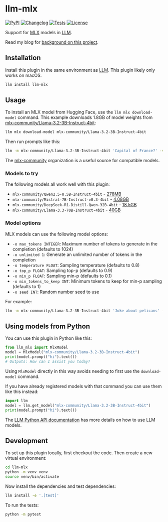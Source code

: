 # llm-mlx

[![PyPI](https://img.shields.io/pypi/v/llm-mlx.svg)](https://pypi.org/project/llm-mlx/)
[![Changelog](https://img.shields.io/github/v/release/simonw/llm-mlx?include_prereleases&label=changelog)](https://github.com/simonw/llm-mlx/releases)
[![Tests](https://github.com/simonw/llm-mlx/actions/workflows/test.yml/badge.svg)](https://github.com/simonw/llm-mlx/actions/workflows/test.yml)
[![License](https://img.shields.io/badge/license-Apache%202.0-blue.svg)](https://github.com/simonw/llm-mlx/blob/main/LICENSE)

Support for [MLX](https://github.com/ml-explore/mlx) models in [LLM](https://llm.datasette.io/).

Read my blog for [background on this project](https://simonwillison.net/2025/Feb/15/llm-mlx/).

## Installation

Install this plugin in the same environment as [LLM](https://llm.datasette.io/). This plugin likely only works on macOS.
```bash
llm install llm-mlx
```
## Usage

To install an MLX model from Hugging Face, use the `llm mlx download-model` command. This example downloads 1.8GB of model weights from [mlx-community/Llama-3.2-3B-Instruct-4bit](https://huggingface.co/mlx-community/Llama-3.2-3B-Instruct-4bit):

```bash
llm mlx download-model mlx-community/Llama-3.2-3B-Instruct-4bit
```
Then run prompts like this:
```bash
llm -m mlx-community/Llama-3.2-3B-Instruct-4bit 'Capital of France?' -s 'you are a pelican'
```
The [mlx-community](https://huggingface.co/mlx-community) organization is a useful source for compatible models.

### Models to try

The following models all work well with this plugin:

- `mlx-community/Qwen2.5-0.5B-Instruct-4bit` - [278MB](https://huggingface.co/mlx-community/Qwen2.5-0.5B-Instruct-4bit)
- `mlx-community/Mistral-7B-Instruct-v0.3-4bit` - [4.08GB](https://huggingface.co/mlx-community/Mistral-7B-Instruct-v0.3-4bit)
- `mlx-community/DeepSeek-R1-Distill-Qwen-32B-4bit` - [18.5GB](https://huggingface.co/mlx-community/DeepSeek-R1-Distill-Qwen-32B-4bit)
- `mlx-community/Llama-3.3-70B-Instruct-4bit` - [40GB](https://huggingface.co/mlx-community/Llama-3.3-70B-Instruct-4bit)

### Model options

MLX models can use the following model options:

- `-o max_tokens INTEGER`: Maximum number of tokens to generate in the completion (defaults to 1024)
- `-o unlimited 1`: Generate an unlimited number of tokens in the completion
- `-o temperature FLOAT`: Sampling temperature (defaults to 0.8)
- `-o top_p FLOAT`: Sampling top-p (defaults to 0.9)
- `-o min_p FLOAT`: Sampling min-p (defaults to 0.1)
- `-o min_tokens_to_keep INT`: Minimum tokens to keep for min-p sampling (defaults to 1)
- `-o seed INT`: Random number seed to use

For example:
```bash
llm -m mlx-community/Llama-3.2-3B-Instruct-4bit 'Joke about pelicans' -o max_tokens 60 -o temperature 1.0
```

## Using models from Python

You can use this plugin in Python like this:

```python
from llm_mlx import MlxModel
model = MlxModel("mlx-community/Llama-3.2-3B-Instruct-4bit")
print(model.prompt("hi").text())
# Outputs: How can I assist you today?
```
Using `MlxModel` directly in this way avoids needing to first use the `download-model` command.

If you have already registered models with that command you can use them like this instead:
```python
import llm
model = llm.get_model("mlx-community/Llama-3.2-3B-Instruct-4bit")
print(model.prompt("hi").text())
```
The [LLM Python API documentation](https://llm.datasette.io/en/stable/python-api.html) has more details on how to use LLM models.

## Development

To set up this plugin locally, first checkout the code. Then create a new virtual environment:
```bash
cd llm-mlx
python -m venv venv
source venv/bin/activate
```
Now install the dependencies and test dependencies:
```bash
llm install -e '.[test]'
```
To run the tests:
```bash
python -m pytest
```
